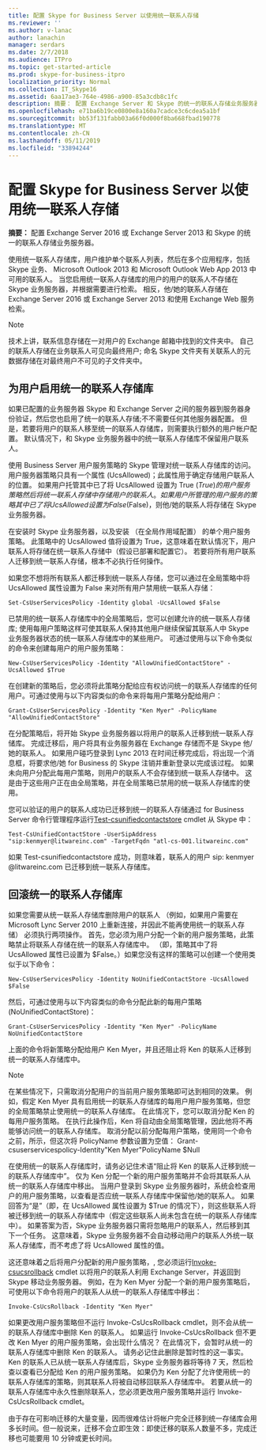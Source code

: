 ```yaml
---
title: 配置 Skype for Business Server 以使用统一联系人存储
ms.reviewer: ''
ms.author: v-lanac
author: lanachin
manager: serdars
ms.date: 2/7/2018
ms.audience: ITPro
ms.topic: get-started-article
ms.prod: skype-for-business-itpro
localization_priority: Normal
ms.collection: IT_Skype16
ms.assetid: 6aa17ae3-764e-4986-a900-85a3cdb8c1fc
description: 摘要： 配置 Exchange Server 和 Skype 的统一的联系人存储业务服务器。
ms.openlocfilehash: e71ba6b19ce0800e8a160a7cadce3c6cdea5a1bf
ms.sourcegitcommit: bb53f131fabb03a66f0d000f8ba668fbad190778
ms.translationtype: MT
ms.contentlocale: zh-CN
ms.lasthandoff: 05/11/2019
ms.locfileid: "33894244"
---
```

# <a name="configure-skype-for-business-server-to-use-the-unified-contact-store"></a>配置 Skype for Business Server 以使用统一联系人存储
 
**摘要：** 配置 Exchange Server 2016 或 Exchange Server 2013 和 Skype 的统一的联系人存储业务服务器。
  
使用统一联系人存储库，用户维护单个联系人列表，然后在多个应用程序，包括 Skype 业务、 Microsoft Outlook 2013 和 Microsoft Outlook Web App 2013 中可用的联系人。 当您启用统一联系人存储库的用户的用户的联系人不存储在 Skype 业务服务器，并根据需要进行检索。 相反，他/她的联系人存储在 Exchange Server 2016 或 Exchange Server 2013 和使用 Exchange Web 服务检索。
  
> [!NOTE]
> 技术上讲，联系信息存储在一对用户的 Exchange 邮箱中找到的文件夹中。 自己的联系人存储在业务联系人可见向最终用户; 命名 Skype 文件夹有关联系人的元数据存储在对最终用户不可见的子文件夹中。 
  
## <a name="enabling-the-unified-contact-store-for-a-user"></a>为用户启用统一的联系人存储库

如果已配置的业务服务器 Skype 和 Exchange Server 之间的服务器到服务器身份验证，然后您也启用了统一的联系人存储;不不需要任何其他服务器配置。 但是，若要将用户的联系人移至统一的联系人存储库，则需要执行额外的用户帐户配置。 默认情况下，和 Skype 业务服务器中的统一联系人存储库不保留用户联系人。
  
使用 Business Server 用户服务策略的 Skype 管理对统一联系人存储库的访问。 用户服务器策略只具有一个属性 (UcsAllowed)；此属性用于确定存储用户联系人的位置。 如果用户托管其中已了将 UcsAllowed 设置为 True ($True) 的用户服务策略然后将统一联系人存储中存储用户的联系人。 如果用户所管理的用户服务的策略其中已了将 UcsAllowed 设置为 False ($False)，则他/她的联系人将存储在 Skype 业务服务器。
  
在安装时 Skype 业务服务器，以及安装 （在全局作用域配置） 的单个用户服务策略。 此策略中的 UcsAllowed 值将设置为 True，这意味着在默认情况下，用户联系人将存储在统一联系人存储中（假设已部署和配置它）。 若要将所有用户联系人迁移到统一联系人存储，根本不必执行任何操作。 
  
如果您不想将所有联系人都迁移到统一联系人存储，您可以通过在全局策略中将 UcsAllowed 属性设置为 False 来对所有用户禁用统一联系人存储：
  
```
Set-CsUserServicesPolicy -Identity global -UcsAllowed $False
```

已禁用的统一联系人存储库中的全局策略后，您可以创建允许的统一联系人存储库; 使用每用户策略这样可使其联系人保持其他用户继续保留其联系人中 Skype 业务服务器状态的统一联系人存储库中的某些用户。 可通过使用与以下命令类似的命令来创建每用户的用户服务策略：
  
```
New-CsUserServicesPolicy -Identity "AllowUnifiedContactStore" -UcsAllowed $True
```

在创建新的策略后，您必须将此策略分配给应有权访问统一的联系人存储库的任何用户。可通过使用与以下内容类似的命令来将每用户策略分配给用户：
  
```
Grant-CsUserServicesPolicy -Identity "Ken Myer" -PolicyName "AllowUnifiedContactStore"
```

在分配策略后，将开始 Skype 业务服务器以将用户的联系人迁移到统一联系人存储库。 完成迁移后，用户将具有业务服务器在 Exchange 存储而不是 Skype 他/她的联系人。 如果用户碰巧登录到 Lync 2013 在时间迁移完成后，将出现一个消息框，将要求他/她 for Business 的 Skype 注销并重新登录以完成该过程。 如果未向用户分配此每用户策略，则用户的联系人不会存储到统一联系人存储中。 这是由于这些用户正在由全局策略，并在全局策略已禁用的统一联系人存储库的使用。
  
您可以验证的用户的联系人成功已迁移到统一的联系人存储通过 for Business Server 命令行管理程序运行[Test-csunifiedcontactstore](https://docs.microsoft.com/powershell/module/skype/test-csunifiedcontactstore?view=skype-ps) cmdlet 从 Skype 中：
  
```
Test-CsUnifiedContactStore -UserSipAddress "sip:kenmyer@litwareinc.com" -TargetFqdn "atl-cs-001.litwareinc.com"
```

如果 Test-csunifiedcontactstore 成功，则意味着，联系人的用户 sip: kenmyer @<span></span>litwareinc<span></span>.com 已迁移到统一联系人存储库。
  
## <a name="rolling-back-the-unified-contact-store"></a>回滚统一的联系人存储库

如果您需要从统一联系人存储库删除用户的联系人 （例如，如果用户需要在 Microsoft Lync Server 2010 上重新连接，并因此不能再使用统一的联系人存储） 必须执行两项操作。 首先，您必须为用户分配一个新的用户服务策略，此策略禁止将联系人存储在统一的联系人存储库中。 （即，策略其中了将 UcsAllowed 属性已设置为 $False。）如果您没有这样的策略可以创建一个使用类似于以下命令：
  
```
New-CsUserServicesPolicy -Identity NoUnifiedContactStore -UcsAllowed $False
```

然后，可通过使用与以下内容类似的命令分配此新的每用户策略 (NoUnifiedContactStore)：
  
```
Grant-CsUserServicesPolicy -Identity "Ken Myer" -PolicyName NoUnifiedContactStore
```

上面的命令将新策略分配给用户 Ken Myer，并且还阻止将 Ken 的联系人迁移到统一的联系人存储库中。
  
> [!NOTE]
> 在某些情况下，只需取消分配用户的当前用户服务策略即可达到相同的效果。 例如，假定 Ken Myer 具有启用统一的联系人存储库的每用户用户服务策略，但您的全局策略禁止使用统一的联系人存储库。 在此情况下，您可以取消分配 Ken 的每用户服务策略。 在执行此操作后，Ken 将自动由全局策略管理，因此他将不再能够访问统一的联系人存储库。 取消分配以前分配每用户策略，使用同一个命令之前，所示，但这次将 PolicyName 参数设置为空值： Grant-csuserservicespolicy-Identity"Ken Myer"PolicyName $Null 
  
在使用统一的联系人存储库时，请务必记住术语“阻止将 Ken 的联系人迁移到统一的联系人存储库中”。 仅为 Ken 分配一个新的用户服务策略并不会将其联系人从统一的联系人存储库中移出。 当用户登录到 Skype 业务服务器时，系统会检查用户的用户服务策略，以查看是否应统一联系人存储库中保留他/她的联系人。 如果回答为“是”（即，在 UcsAllowed 属性设置为 $True 的情况下），则这些联系人将被迁移到统一的联系人存储库中（假定这些联系人尚未包含在统一的联系人存储库中）。 如果答案为否，Skype 业务服务器只需将忽略用户的联系人，然后移到其下一个任务。 这意味着，Skype 业务服务器不会自动移动用户的联系人外统一联系人存储库，而不考虑了将 UcsAllowed 属性的值。
  
这还意味着之后将用户分配新的用户服务策略，, 您必须运行[Invoke-csucsrollback](https://docs.microsoft.com/powershell/module/skype/invoke-csucsrollback?view=skype-ps) cmdlet 以将用户的联系人利用 Exchange Server，并返回到 Skype 移动业务服务器。 例如，在为 Ken Myer 分配一个新的用户服务策略后，可使用以下命令将用户的联系人从统一的联系人存储库中移出：
  
```
Invoke-CsUcsRollback -Identity "Ken Myer"
```

如果更改用户服务策略但不运行 Invoke-CsUcsRollback cmdlet，则不会从统一的联系人存储库中删除 Ken 的联系人。 如果运行 Invoke-CsUcsRollback 但不更改 Ken Myer 的用户服务策略，会出现什么情况？ 在此情况下，会暂时从统一的联系人存储库中删除 Ken 的联系人。 请务必记住此删除是暂时性的这一事实。 Ken 的联系人已从统一联系人存储库后，Skype 业务服务器将等待 7 天，然后检查以查看已分配给 Ken 的用户服务策略。 如果仍为 Ken 分配了允许使用统一的联系人存储库的策略，则其联系人将被自动移回联系人存储库中。 若要从统一的联系人存储库中永久性删除联系人，您必须更改用户服务策略并运行 Invoke-CsUcsRollback cmdlet。
  
由于存在可影响迁移的大量变量，因而很难估计将帐户完全迁移到统一存储库会用多长时间。但一般说来，迁移不会立即生效：即使迁移的联系人数量不多，完成迁移也可能要用 10 分钟或更长时间。
  

